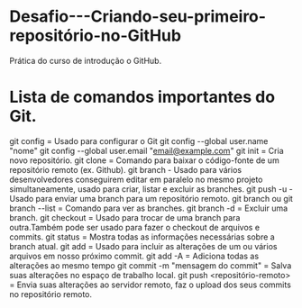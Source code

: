 # Desafio---Criando-seu-primeiro-repositório-no-GitHub
Prática do curso de introdução o GitHub.

# Lista de comandos importantes do Git.

git config = Usado para configurar o  Git
git config --global user.name "nome"
git config --global user.email "email@example.com" 
git init = Cria novo repositório.
git clone = Comando para baixar o código-fonte de um repositório remoto (ex. Github). 
git branch <nome-da-branch> - Usado para vários desenvolvedores conseguirem editar em paralelo no mesmo projeto simultaneamente, usado para criar, listar e excluir as branches.
git push -u <local-remoto> <nome-da-branch> - Usado para enviar uma branch para um repositório remoto.
git branch ou git branch --list = Comando para ver as branches.
git branch -d <nome-da-branch> = Excluir uma branch.
git checkout <nome-da-branch> = Usado para trocar de uma branch para outra.Também pode ser usado para fazer o checkout de arquivos e commits.
git status = Mostra todas as informações necessárias sobre a branch atual.
git add <arquivo> = Usado para incluir as alterações de um ou vários arquivos em nosso próximo commit.
git add -A = Adiciona todas as alterações ao mesmo tempo
git commit -m "mensagem do commit" = Salva suas alterações no espaço de trabalho local.
git push <repositório-remoto> <nome-da-branch> = Envia suas alterações ao servidor remoto, faz o upload dos seus commits no repositório remoto.